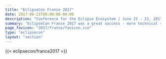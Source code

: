 ```yaml
---
title: "EclipseCon France 2017"
date: 2017-06-21T08:00:00-04:00
description: "Conference for the Eclipse Ecosystem | June 21 - 22, 2017 | Toulouse, France"
summary: "EclipseCon France 2017 was a great success - more technical sessions, more open source projects, more BOFs, more parties, and just plain more."
page_favicon: "2017/france/favicon.ico"
type: "eclipsecon"
layout: "section"
---
```


{{< eclipsecon/france2017 >}}